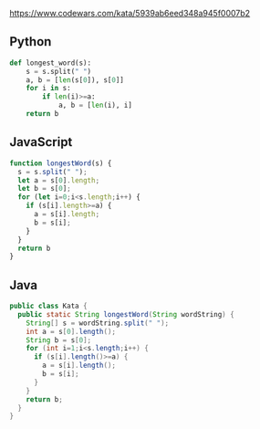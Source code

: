 https://www.codewars.com/kata/5939ab6eed348a945f0007b2

## Python
```python
def longest_word(s):
    s = s.split(" ")
    a, b = [len(s[0]), s[0]]
    for i in s:
        if len(i)>=a:
            a, b = [len(i), i]
    return b
```

## JavaScript
```js
function longestWord(s) {
  s = s.split(" ");
  let a = s[0].length;
  let b = s[0];
  for (let i=0;i<s.length;i++) {
    if (s[i].length>=a) {
      a = s[i].length;
      b = s[i];
    }
  }
  return b
}
```

## Java
```java
public class Kata {
  public static String longestWord(String wordString) {
    String[] s = wordString.split(" ");
    int a = s[0].length();
    String b = s[0];
    for (int i=1;i<s.length;i++) {
      if (s[i].length()>=a) {
        a = s[i].length();
        b = s[i];
      }
    }
    return b;
  }
}
```